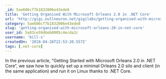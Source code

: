 ```yaml
---
_id: 5ae606cf7b1832006e43ede8
title: 'Getting Organised With Microsoft Orleans 2.0 in .NET Core'
url: 'http://gigi.nullneuron.net/gigilabs/getting-organised-with-microsoft-orleans-2-0-in-net-core/'
category: 5ae606cf7b1832006e43ede8
slug: 'getting-organised-with-microsoft-orleans-20-in-net-core'
user_id: 5a83ce59d6eb0005c4ecda2c
username: 'bill-s'
createdOn: '2018-04-26T22:53:20.557Z'
tags: [.net-core]
---
```


In the previous article, “Getting Started with Microsoft Orleans 2.0 in .NET Core“, we saw how to quickly set up a minimal Orleans 2.0 silo and client (in the same application) and run it on Linux thanks to .NET Core.

